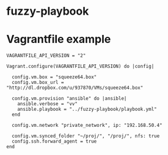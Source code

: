 fuzzy-playbook
==============

Vagrantfile example
==============

    VAGRANTFILE_API_VERSION = "2"
    
    Vagrant.configure(VAGRANTFILE_API_VERSION) do |config|
    
      config.vm.box = "squeeze64.box"
      config.vm.box_url = "http://dl.dropbox.com/u/937870/VMs/squeeze64.box"
    
      config.vm.provision "ansible" do |ansible|
        ansible.verbose = "vv"
        ansible.playbook = "../fuzzy-playbook/playbook.yml"
      end
    
      config.vm.network "private_network", ip: "192.168.50.4"
      
      config.vm.synced_folder "~/proj/", "/proj/", nfs: true
      config.ssh.forward_agent = true
    end
